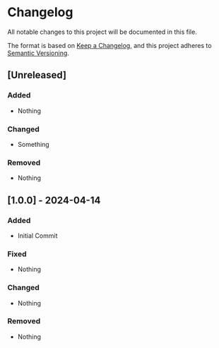 # Changelog

All notable changes to this project will be documented in this file.

The format is based on [Keep a Changelog](https://keepachangelog.com/en/1.1.0/),
and this project adheres to [Semantic Versioning](https://semver.org/spec/v2.0.0.html).

## [Unreleased]

### Added

- Nothing

### Changed

- Something

### Removed

- Nothing

## [1.0.0] - 2024-04-14

### Added

- Initial Commit
### Fixed

- Nothing

### Changed

- Nothing

### Removed

- Nothing
